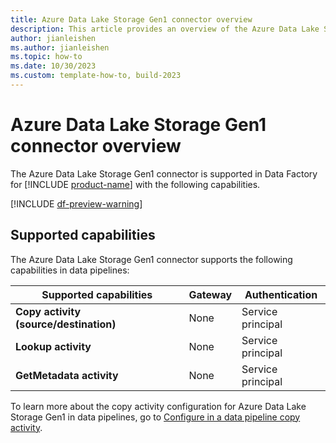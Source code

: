 ```yaml
---
title: Azure Data Lake Storage Gen1 connector overview
description: This article provides an overview of the Azure Data Lake Storage Gen1 connector in Data Factory in Microsoft Fabric.
author: jianleishen
ms.author: jianleishen
ms.topic: how-to
ms.date: 10/30/2023
ms.custom: template-how-to, build-2023
---
```


# Azure Data Lake Storage Gen1 connector overview

The Azure Data Lake Storage Gen1 connector is supported in Data Factory for [!INCLUDE [product-name](../includes/product-name.md)] with the following capabilities.

[!INCLUDE [df-preview-warning](includes/data-factory-preview-warning.md)]

## Supported capabilities

The Azure Data Lake Storage Gen1 connector supports the following capabilities in data pipelines:

| Supported capabilities | Gateway | Authentication |
| --- | --- | ---|
| **Copy activity (source/destination)** | None | Service principal |
| **Lookup activity** | None | Service principal |
| **GetMetadata activity** | None | Service principal|

To learn more about the copy activity configuration for Azure Data Lake Storage Gen1 in data pipelines, go to [Configure in a data pipeline copy activity](connector-azure-data-lake-storage-gen1-copy-activity.md).